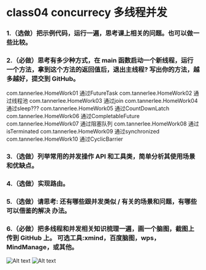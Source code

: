 # class04 concurrecy 多线程并发

### 1.（选做）把示例代码，运行一遍，思考课上相关的问题。也可以做一些比较。

### 2.（必做）思考有多少种方式，在 main 函数启动一个新线程，运行一个方法，拿到这个方法的返回值后，退出主线程? 写出你的方法，越多越好，提交到 GitHub。
com.tannerlee.HomeWork01 通过FutureTask
com.tannerlee.HomeWork02 通过线程池
com.tannerlee.HomeWork03 通过join
com.tannerlee.HomeWork04 通过sleep???
com.tannerlee.HomeWork05 通过CountDownLatch
com.tannerlee.HomeWork06 通过CompletableFuture
com.tannerlee.HomeWork07 通过阻塞队列
com.tannerlee.HomeWork08 通过isTerminated
com.tannerlee.HomeWork09 通过synchronized
com.tannerlee.HomeWork10 通过CyclicBarrier


### 3.（选做）列举常用的并发操作 API 和工具类，简单分析其使用场景和优缺点。

### 4.（选做）实现路由。

### 5.（选做）请思考: 还有哪些跟并发类似 / 有关的场景和问题，有哪些可以借鉴的解决 办法。

### 6.（必做）把多线程和并发相关知识梳理一遍，画一个脑图，截图上传到 GitHub 上。 可选工具:xmind，百度脑图，wps，MindManage，或其他。
![Alt text](src/main/resources/concurrecy-summary.jpg "多线程并发总结1")
![Alt text](src/main/resources/concurrecy-summary2.jpg "多线程并发总结2")

